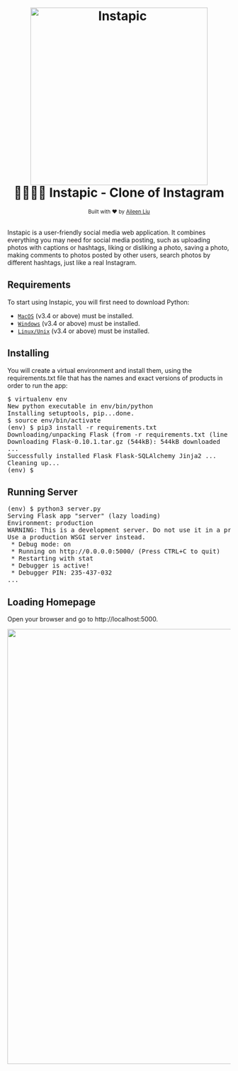 <h1 align="center">
<a href="https://github.com/xinbeiliu/Instapic-project">
  <img alt="Instapic" src="https://www.brandchannel.com/wp-content/uploads/2016/05/instagram-new-logo-may-2016.jpg" width="400"></a>
  <br> 👍🏻👎🏻 Instapic - Clone of Instagram <br>
</h1>

<div align="center">
  <sub> Built with ❤︎ by
    <a href="https://github.com/xinbeiliu/">Aileen Liu</a>
</div>
<br>
  
Instapic is a user-friendly social media web application. It combines everything you may need for social media posting, such as uploading photos with captions or hashtags, liking or disliking a photo, saving a photo, making comments to photos posted by other users, search photos by different hashtags, just like a real Instagram.

## Requirements

To start using Instapic, you will first need to download Python:

- [`MacOS`](https://www.python.org/downloads/) (v3.4 or above) must be installed.
- [`Windows`](https://www.python.org/downloads/windows/) (v3.4 or above) must be installed.
- [`Linux/Unix`](https://www.python.org/downloads/source/) (v3.4 or above) must be installed.

## Installing

<p>You will create a virtual environment and install them, using the requirements.txt
file that has the names and exact versions of products in order to run the app:</p>
<pre>
$ <span>virtualenv</span> <span>env</span>
New python executable in env/bin/python
Installing setuptools, pip...done.
$ <span>source env/bin/activate</span>
(env) $ <span>pip3</span> <span>install -r requirements.txt</span>
Downloading/unpacking Flask (from -r requirements.txt (line 1))
Downloading Flask-0.10.1.tar.gz (544kB): 544kB downloaded
<span>...</span>
Successfully installed Flask Flask-SQLAlchemy Jinja2 <span class="tan">...</span>
Cleaning up...
(env) $
</pre>

## Running Server

<pre>
(env) $ <span>python3 server.py</span>
Serving Flask app "server" (lazy loading)
Environment: production
WARNING: This is a development server. Do not use it in a production deployment.
Use a production WSGI server instead.
 * Debug mode: on
 * Running on http://0.0.0.0:5000/ (Press CTRL+C to quit)
 * Restarting with stat
 * Debugger is active!
 * Debugger PIN: 235-437-032
<span>...</span>
</pre>

## Loading Homepage

Open your browser and go to http://localhost:5000.

<p align="center">
  <img src="https://github.com/xinbeiliu/Instapic-project/blob/master/static/images/Screen%20Shot%202019-09-05%20at%205.19.04%20PM.png" width="980px">
</p>
